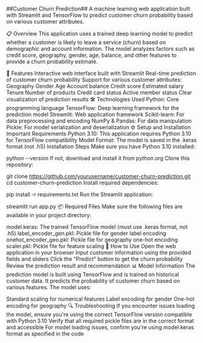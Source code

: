 ##Customer Churn Prediction##
A machine learning web application built with Streamlit and TensorFlow to predict customer churn probability based on various customer attributes.

📋 Overview
This application uses a trained deep learning model to predict whether a customer is likely to leave a service (churn) based on demographic and account information. The model analyzes factors such as credit score, geography, gender, age, balance, and other features to provide a churn probability estimate.

🚀 Features
Interactive web interface built with Streamlit
Real-time prediction of customer churn probability
Support for various customer attributes:
Geography
Gender
Age
Account balance
Credit score
Estimated salary
Tenure
Number of products
Credit card status
Active member status
Clear visualization of prediction results
🛠️ Technologies Used
Python: Core programming language
TensorFlow: Deep learning framework for the prediction model
Streamlit: Web application framework
Scikit-learn: For data preprocessing and encoding
NumPy & Pandas: For data manipulation
Pickle: For model serialization and deserialization
⚙️ Setup and Installation
Important Requirements
Python 3.10: This application requires Python 3.10 for TensorFlow compatibility
Model Format: The model is saved in the .keras format (not .h5)
Installation Steps
Make sure you have Python 3.10 installed:

python --version
If not, download and install it from python.org
Clone this repository:

git clone https://github.com/yourusername/customer-churn-prediction.git
cd customer-churn-prediction
Install required dependencies:

pip install -r requirements.txt
Run the Streamlit application:

streamlit run app.py
📦 Required Files
Make sure the following files are available in your project directory:

model.keras: The trained TensorFlow model (must use .keras format, not .h5)
label_encoder_gen.pkl: Pickle file for gender label encoding
onehot_encoder_geo.pkl: Pickle file for geography one-hot encoding
scaler.pkl: Pickle file for feature scaling
🧪 How to Use
Open the web application in your browser
Input customer information using the provided fields and sliders
Click the "Predict" button to get the churn probability
Review the prediction result and recommendation
📊 Model Information
The prediction model is built using TensorFlow and is trained on historical customer data. It predicts the probability of customer churn based on various features. The model uses:

Standard scaling for numerical features
Label encoding for gender
One-hot encoding for geography
🔍 Troubleshooting
If you encounter issues loading the model, ensure you're using the correct TensorFlow version compatible with Python 3.10
Verify that all required pickle files are in the correct format and accessible
For model loading issues, confirm you're using model.keras format as specified in the code
